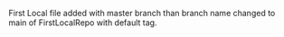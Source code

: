 First Local file added with master branch than branch name changed to main of FirstLocalRepo with default tag.
